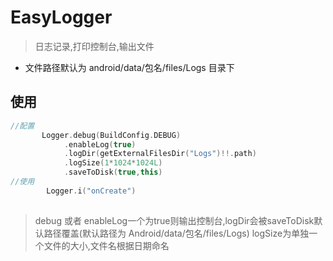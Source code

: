 # EasyLogger
> 日志记录,打印控制台,输出文件
+ 文件路径默认为 android/data/包名/files/Logs 目录下

## 使用

```kotlin
//配置
       Logger.debug(BuildConfig.DEBUG)
            .enableLog(true)
            .logDir(getExternalFilesDir("Logs")!!.path)
            .logSize(1*1024*1024L)
            .saveToDisk(true,this)
//使用
        Logger.i("onCreate")
     
```
> debug 或者 enableLog一个为true则输出控制台,logDir会被saveToDisk默认路径覆盖(默认路径为 Android/data/包名/files/Logs)
logSize为单独一个文件的大小,文件名根据日期命名